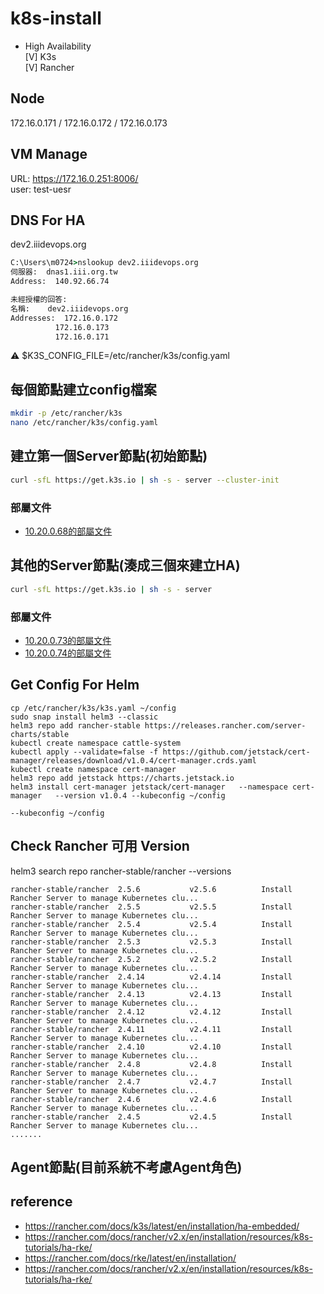 # k8s-install
* High Availability  
[V] K3s  
[V] Rancher  

## Node
172.16.0.171 / 172.16.0.172 / 172.16.0.173

## VM Manage
URL: https://172.16.0.251:8006/  
user: test-uesr

## DNS For HA
dev2.iiidevops.org  
```cmd
C:\Users\m0724>nslookup dev2.iiidevops.org
伺服器:  dnas1.iii.org.tw
Address:  140.92.66.74

未經授權的回答:
名稱:    dev2.iiidevops.org
Addresses:  172.16.0.172
          172.16.0.173
          172.16.0.171
```

⚠️ $K3S_CONFIG_FILE=/etc/rancher/k3s/config.yaml

## 每個節點建立config檔案
```sh
mkdir -p /etc/rancher/k3s
nano /etc/rancher/k3s/config.yaml
```

## 建立第一個Server節點(初始節點)
```sh
curl -sfL https://get.k3s.io | sh -s - server --cluster-init
```
### 部屬文件
* [10.20.0.68的部屬文件](rke2-68-config.yaml)

## 其他的Server節點(湊成三個來建立HA)
```sh
curl -sfL https://get.k3s.io | sh -s - server
```
### 部屬文件
* [10.20.0.73的部屬文件](rke2-73-config.yam)
* [10.20.0.74的部屬文件](rke2-74-config.yam)

## Get Config For Helm
```
cp /etc/rancher/k3s/k3s.yaml ~/config
sudo snap install helm3 --classic
helm3 repo add rancher-stable https://releases.rancher.com/server-charts/stable
kubectl create namespace cattle-system
kubectl apply --validate=false -f https://github.com/jetstack/cert-manager/releases/download/v1.0.4/cert-manager.crds.yaml
kubectl create namespace cert-manager
helm3 repo add jetstack https://charts.jetstack.io
helm3 install cert-manager jetstack/cert-manager   --namespace cert-manager   --version v1.0.4 --kubeconfig ~/config

--kubeconfig ~/config
```

## Check Rancher 可用 Version
helm3 search repo rancher-stable/rancher --versions
```
rancher-stable/rancher  2.5.6           v2.5.6          Install Rancher Server to manage Kubernetes clu...
rancher-stable/rancher  2.5.5           v2.5.5          Install Rancher Server to manage Kubernetes clu...
rancher-stable/rancher  2.5.4           v2.5.4          Install Rancher Server to manage Kubernetes clu...
rancher-stable/rancher  2.5.3           v2.5.3          Install Rancher Server to manage Kubernetes clu...
rancher-stable/rancher  2.5.2           v2.5.2          Install Rancher Server to manage Kubernetes clu...
rancher-stable/rancher  2.4.14          v2.4.14         Install Rancher Server to manage Kubernetes clu...
rancher-stable/rancher  2.4.13          v2.4.13         Install Rancher Server to manage Kubernetes clu...
rancher-stable/rancher  2.4.12          v2.4.12         Install Rancher Server to manage Kubernetes clu...
rancher-stable/rancher  2.4.11          v2.4.11         Install Rancher Server to manage Kubernetes clu...
rancher-stable/rancher  2.4.10          v2.4.10         Install Rancher Server to manage Kubernetes clu...
rancher-stable/rancher  2.4.8           v2.4.8          Install Rancher Server to manage Kubernetes clu...
rancher-stable/rancher  2.4.7           v2.4.7          Install Rancher Server to manage Kubernetes clu...
rancher-stable/rancher  2.4.6           v2.4.6          Install Rancher Server to manage Kubernetes clu...
rancher-stable/rancher  2.4.5           v2.4.5          Install Rancher Server to manage Kubernetes clu...
.......
```

## Agent節點(目前系統不考慮Agent角色)

## reference
* https://rancher.com/docs/k3s/latest/en/installation/ha-embedded/
* https://rancher.com/docs/rancher/v2.x/en/installation/resources/k8s-tutorials/ha-rke/
* https://rancher.com/docs/rke/latest/en/installation/
* https://rancher.com/docs/rancher/v2.x/en/installation/resources/k8s-tutorials/ha-rke/
